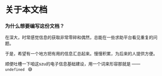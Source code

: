 # 关于本文档

### 为什么想要编写这份文档？

在深大，时常感觉信息的获取非常零碎和偶然，总能在一些求助平台看见重复的问题。

于是，希望有一个地方把有用的信息汇总起来。慢慢积累，为后来的人提供方便。

顺便吐槽一下咱这szu的电子信息基础建设，用一个词来形容那就是 —— `undefined ` :sweat_smile:





